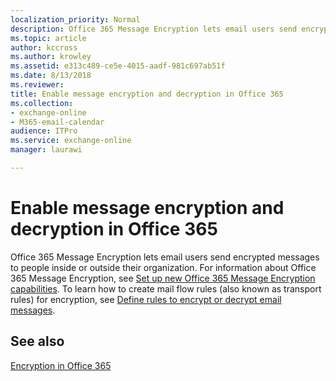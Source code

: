 ```yaml
---
localization_priority: Normal
description: Office 365 Message Encryption lets email users send encrypted messages to people inside or outside their organization.
ms.topic: article
author: kccross
ms.author: krowley
ms.assetid: e313c489-ce5e-4015-aadf-981c697ab51f
ms.date: 8/13/2018
ms.reviewer: 
title: Enable message encryption and decryption in Office 365
ms.collection: 
- exchange-online
- M365-email-calendar
audience: ITPro
ms.service: exchange-online
manager: laurawi

---
```


# Enable message encryption and decryption in Office 365

Office 365 Message Encryption lets email users send encrypted messages to people inside or outside their organization. For information about Office 365 Message Encryption, see [Set up new Office 365 Message Encryption capabilities](https://support.office.com/article/7ff0c040-b25c-4378-9904-b1b50210d00e). To learn how to create mail flow rules (also known as transport rules) for encryption, see [Define rules to encrypt or decrypt email messages](https://go.microsoft.com/fwlink/p/?LinkID=402846).

## See also

[Encryption in Office 365](https://go.microsoft.com/fwlink/p/?LinkID=392525)

